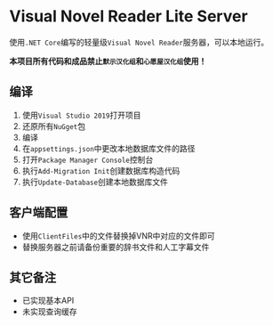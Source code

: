# Visual Novel Reader Lite Server
使用`.NET Core`编写的轻量级`Visual Novel Reader`服务器，可以本地运行。


**本项目所有代码和成品禁止`默示汉化组`和`心愿屋汉化组`使用！**
## 编译
1. 使用`Visual Studio 2019`打开项目
2. 还原所有`NuGget`包
3. 编译
4. 在`appsettings.json`中更改本地数据库文件的路径
5. 打开`Package Manager Console`控制台
6. 执行`Add-Migration Init`创建数据库构造代码
7. 执行`Update-Database`创建本地数据库文件
## 客户端配置
+ 使用`ClientFiles`中的文件替换掉VNR中对应的文件即可
+ 替换服务器之前请备份重要的辞书文件和人工字幕文件
## 其它备注
+ 已实现基本API
+ 未实现查询缓存
